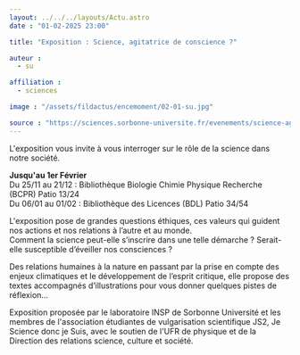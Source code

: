 ```yaml
---
layout: ../../../layouts/Actu.astro
date : "01-02-2025 23:00"

title: "Exposition : Science, agitatrice de conscience ?"

auteur :
  - su

affiliation :
  - sciences

image : "/assets/fildactus/encemoment/02-01-su.jpg"

source : "https://sciences.sorbonne-universite.fr/evenements/science-agitatrice-de-conscience"
---
```


L'exposition vous invite à vous interroger sur le rôle de la science dans notre société.

__Jusqu'au 1er Février__  
Du 25/11 au 21/12 : Bibliothèque Biologie Chimie Physique Recherche (BCPR) Patio 13/24  
Du 06/01 au 01/02 : Bibliothèque des Licences (BDL) Patio 34/54

L'exposition pose de grandes questions éthiques, ces valeurs qui guident nos actions et nos relations à l’autre et au monde.  
Comment la science peut-elle s’inscrire dans une telle démarche ? Serait-elle susceptible d’éveiller nos consciences ?

Des relations humaines à la nature en passant par la prise en compte des enjeux climatiques et le développement de l’esprit critique, elle propose des textes accompagnés d’illustrations pour vous donner quelques pistes de réflexion...

Exposition proposée par le laboratoire INSP de Sorbonne Université  et les membres de l'association étudiantes de vulgarisation scientifique JS2, Je Science donc je Suis, avec le soutien de l'UFR de physique et de la Direction des relations science, culture et société.